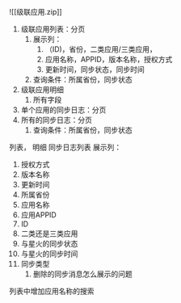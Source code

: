 ![[级联应用.zip]]



1. 级联应用列表：分页
	1. 展示列：
		1. （ID)，省份，二类应用/三类应用，
		2. 应用名称，APPID，版本名称，授权方式
		3. 更新时间，同步状态，同步时间
	2. 查询条件：所属省份，同步状态
2. 级联应用明细
	1. 所有字段
3. 单个应用的同步日志：分页
4. 所有的同步日志：分页
	1. 查询条件：所属省份，同步状态

列表， 明细
同步日志列表
展示列：
1. 授权方式
2. 版本名称
3. 更新时间
4. 所属省份
5. 应用名称
6. 应用APPID
7. ID
8. 二类还是三类应用
9. 与星火的同步状态
10. 与星火的同步时间
11. 同步类型
	1. 删除的同步消息怎么展示的问题

列表中增加应用名称的搜索